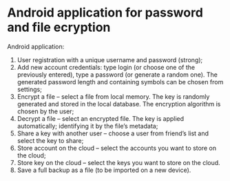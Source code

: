 # Android application for password and file ecryption

Android application:
1. User registration with a unique username and password (strong);
2. Add new account credentials: type login (or choose one of the previously entered), type a password (or generate a random one). The generated password length and containing symbols can be chosen from settings;
3. Encrypt a file – select a file from local memory. The key is randomly generated and stored in the local database. The encryption algorithm is chosen by the user;
4. Decrypt a file – select an encrypted file. The key is applied automatically; identifying it by the file’s metadata;
5. Share a key with another user – choose a user from friend’s list and select the key to share;
6. Store account on the cloud – select the accounts you want to store on the cloud;
7. Store key on the cloud – select the keys you want to store on the cloud.
8. Save a full backup as a file (to be imported on a new device).
